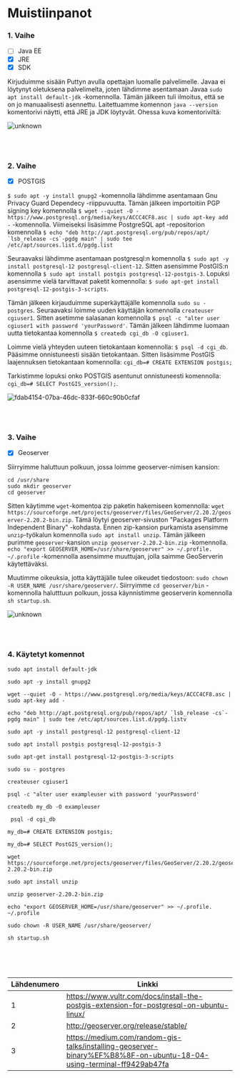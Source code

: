 # Muistiinpanot

### 1. Vaihe
- [ ] Java EE
- [x] JRE 
- [x] SDK

Kirjuduimme sisään Puttyn avulla opettajan luomalle palvelimelle. Javaa ei löytynyt oletuksena palvelimelta, joten lähdimme asentamaan Javaa `sudo apt install default-jdk` -komennolla. Tämän jälkeen tuli ilmoitus, että se on jo manuaalisesti asennettu. Laitettuamme komennon `java --version` komentorivi näytti, että JRE ja JDK löytyvät. Ohessa kuva komentoriviltä:

![unknown](https://user-images.githubusercontent.com/77921212/150959410-e77ee360-18cc-4142-a6fe-c674796a66f0.png)

<br />
<br />

### 2. Vaihe
- [x] POSTGIS

`$ sudo apt -y install gnupg2` -komennolla lähdimme asentamaan Gnu Privacy Guard Dependecy -riippuvuutta. Tämän jälkeen importoitiin PGP signing key komennolla `$ wget --quiet -O - https://www.postgresql.org/media/keys/ACCC4CF8.asc | sudo apt-key add -` -komennolla. Viimeiseksi lisäsimme PostgreSQL apt -repositorion komennolla ```$ echo "deb http://apt.postgresql.org/pub/repos/apt/ `lsb_release -cs`-pgdg main" | sudo tee /etc/apt/sources.list.d/pgdg.list```

Seuraavaksi lähdimme asentamaan postgresql:n komennolla `$ sudo apt -y install postgresql-12 postgresql-client-12`. Sitten asensimme PostGIS:n komennolla `$ sudo apt install postgis postgresql-12-postgis-3`. Lopuksi asensimme vielä tarvittavat paketit komennolla: ```$ sudo apt-get install postgresql-12-postgis-3-scripts```. 

Tämän jälkeen kirjauduimme superkäyttäjälle komennolla `sudo su - postgres`. Seuraavaksi loimme uuden käyttäjän komennolla `createuser cgiuser1`. Sitten asetimme salasanan komennolla `$ psql -c "alter user cgiuser1 with password 'yourPassword'`. Tämän jälkeen lähdimme luomaan uutta tietokantaa komennolla `$ createdb cgi_db -O cgiuser1`. 

Loimme vielä yhteyden uuteen tietokantaan komennolla: `$ psql -d cgi_db`. Pääsimme onnistuneesti sisään tietokantaan. Sitten lisäsimme PostGIS laajennuksen tietokantaan komennolla: ```cgi_db=# CREATE EXTENSION postgis;```

Tarkistimme lopuksi onko POSTGIS asentunut onnistuneesti komennolla: `cgi_db=# SELECT PostGIS_version();`. 

![fdab4154-07ba-46dc-833f-660c90b0cfaf](https://user-images.githubusercontent.com/77921212/150959632-dc90b6ff-88b9-465d-9efa-95ee3e6e3c95.jpg)

<br />
<br />

### 3. Vaihe
- [x] Geoserver

Siirryimme haluttuun polkuun, jossa loimme geoserver-nimisen kansion:
```
cd /usr/share
sudo mkdir geoserver
cd geoserver
```

Sitten käytimme `wget`-komentoa zip paketin hakemiseen komennolla: `wget https://sourceforge.net/projects/geoserver/files/GeoServer/2.20.2/geoserver-2.20.2-bin.zip`. Tämä löytyi geoserver-sivuston "Packages Platform Independent Binary" -kohdasta. Ennen zip-kansion purkamista asensimme `unzip`-työkalun komennolla `sudo apt install unzip`. Tämän jälkeen purimme `geoserver`-kansion `unzip geoserver-2.20.2-bin.zip` -komennolla. `echo "export GEOSERVER_HOME=/usr/share/geoserver" >> ~/.profile. ~/.profile` -komennolla asensimme muuttujan, jolla  saimme GeoServerin käytettäväksi.

Muutimme oikeuksia, jotta käyttäjälle tulee oikeudet tiedostoon: `sudo chown -R USER_NAME /usr/share/geoserver/`. Siirryimme `cd geoserver/bin` -komennolla halutttuun polkuun, jossa käynnistimme geoserverin komennolla `sh startup.sh`. 

![unknown](https://user-images.githubusercontent.com/77921212/150963741-37153174-41f2-4549-a8e1-f9a7e5be7071.png)

<br />
<br />


### 4. Käytetyt komennot

```
sudo apt install default-jdk
```

```
sudo apt -y install gnupg2
```

```
wget --quiet -O - https://www.postgresql.org/media/keys/ACCC4CF8.asc | sudo apt-key add -
```

```
echo "deb http://apt.postgresql.org/pub/repos/apt/ `lsb_release -cs`-pgdg main" | sudo tee /etc/apt/sources.list.d/pgdg.listv
```

```
sudo apt -y install postgresql-12 postgresql-client-12
```

```
sudo apt install postgis postgresql-12-postgis-3
```

```
sudo apt-get install postgresql-12-postgis-3-scripts
```

```
sudo su - postgres
```

```
createuser cgiuser1
```

```
psql -c "alter user exampleuser with password 'yourPassword'
```

```
createdb my_db -O exampleuser
```

```
 psql -d cgi_db
```

```
my_db=# CREATE EXTENSION postgis;
```

```
my_db=# SELECT PostGIS_version();
```

```
wget https://sourceforge.net/projects/geoserver/files/GeoServer/2.20.2/geoserver-2.20.2-bin.zip
```

```
sudo apt install unzip
```

```
unzip geoserver-2.20.2-bin.zip
```

```
echo "export GEOSERVER_HOME=/usr/share/geoserver" >> ~/.profile. ~/.profile
```

```
sudo chown -R USER_NAME /usr/share/geoserver/
```

```
sh startup.sh
```

<br />
<br />
<br />


| Lähdenumero | Linkki |
| ----------- | ------------------------------------------------------------------------- |
| 1 | https://www.vultr.com/docs/install-the-postgis-extension-for-postgresql-on-ubuntu-linux/                           |
| 2 | http://geoserver.org/release/stable/                          |
| 3 | https://medium.com/random-gis-talks/installing-geoserver-binary%EF%B8%8F-on-ubuntu-18-04-using-terminal-ff9429ab47fa |




